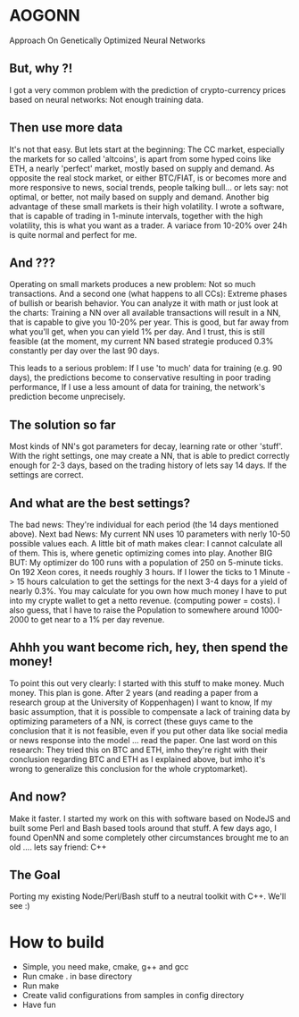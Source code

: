 <!-- 
aogonn - readme
copyright by Marcel Ebbrecht, 2019 <marcel.ebbrecht@googlemail.com>
-->

# AOGONN
Approach On Genetically Optimized Neural Networks

## But, why ?!
I got a very common problem with the prediction of crypto-currency prices based on neural networks: Not enough training data. 

## Then use more data
It's not that easy. But lets start at the beginning: The CC market, especially the markets for so called 'altcoins', is
apart from some hyped coins like ETH, a nearly 'perfect' market, mostly based on supply and demand. As opposite the real stock market, or either
BTC/FIAT, is or becomes more and more responsive to news, social trends, people talking bull... or lets say: not optimal, 
or better, not maily based on supply and demand. Another big advantage of these small markets is their high volatility.
I wrote a software, that is capable of trading in 1-minute intervals, together with the high volatility, this is what you
want as a trader. A variace from 10-20% over 24h is quite normal and perfect for me.

## And ???
Operating on small markets produces a new problem: Not so much transactions. And a second one (what happens to all CCs): 
Extreme phases of bullish or bearish behavior. You can analyze it with math or just look at the charts: Training a NN over
all available transactions will result in a NN, that is capable to give you 10-20% per year. This is good, but far away from 
what you'll get, when you can yield 1% per day. And I trust, this is still feasible (at the moment, my current NN based 
strategie produced 0.3% constantly per day over the last 90 days. 

This leads to a serious problem: If I use 'to much' data for training (e.g. 90 days), the predictions become to conservative
resulting in poor trading performance, If I use a less amount of data for training, the network's prediction become unprecisely.

## The solution so far
Most kinds of NN's got parameters for decay, learning rate or other 'stuff'. With the right settings, one may create a NN, that
is able to predict correctly enough for 2-3 days, based on the trading history of lets say 14 days. If the settings are correct.

## And what are the best settings?
The bad news: They're individual for each period (the 14 days mentioned above). Next bad News: My current NN uses 10 parameters
with nerly 10-50 possible values each. A little bit of math makes clear: I cannot calculate all of them. This is, where genetic
optimizing comes into play. Another BIG BUT: My optimizer do 100 runs with a population of 250 on 5-minute ticks. On 192 Xeon cores, it needs 
roughly 3 hours. If I lower the ticks to 1 Minute -> 15 hours calculation to get the settings for the next 3-4 days for a 
yield of nearly 0.3%. You may calculate for you own how much money I have to put into my crypte wallet to get a netto revenue.
(computing power = costs). I also guess, that I have to raise the Population to somewhere around 1000-2000 to get near to a 
1% per day revenue. 

## Ahhh you want become rich, hey, then spend the money!
To point this out very clearly: I started with this stuff to make money. Much money. This plan is gone. After 2 years (and
reading a paper from a research group at the University of Koppenhagen) I want to know, If my basic assumption, that it is
possible to compensate a lack of training data by optimizing parameters of a NN, is correct (these guys came to the conclusion
that it is not feasible, even if you put other data like social media or news response into the model ... read the paper.
One last word on this research: They tried this on BTC and ETH, imho they're right with their conclusion regarding BTC and ETH
as I explained above, but imho it's wrong to generalize this conclusion for the whole cryptomarket). 

## And now?
Make it faster. I started my work on this with software based on NodeJS and built some Perl and Bash based tools around that 
stuff. A few days ago, I found OpenNN and some completely other circumstances brought me to an old .... lets say friend: C++

## The Goal
Porting my existing Node/Perl/Bash stuff to a neutral toolkit with C++. We'll see :)

# How to build
* Simple, you need make, cmake, g++ and gcc
* Run cmake . in base directory
* Run make
* Create valid configurations from samples in config directory
* Have fun